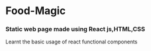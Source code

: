 # Food-Magic 
### Static web page made using React js,HTML,CSS
Learnt the basic usage of react functional components